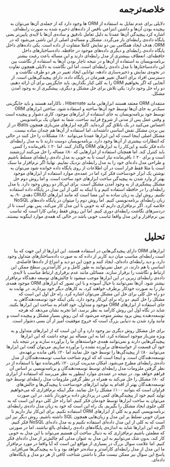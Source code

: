 <style>
p{
  align:"right";
  dir:"rtl";
}

h1{
  align:"right";
  dir:"rtl";
}
</style>

<h1 algin="right" dir="rtl"> خلاصه‌ترجمه</h1>
<p algin="right" dir="rtl" font="irsans_p30download.com.ttf">
دلایلی برای عدم تمایل به استفاده از ORM ها وجود دارد که از جمله‌‌‌‌ی آن‌ها می‌توان به پیچیده بودن آن‌ها و داشتن انتزاعی ناقص از داده‌های ذخیره شده به صورت رابطه‌ای، اشاره کرد.پیچیدگی آن‌ها عمدتا به دلیل تعامل نادقیق و ساده‌ی آن‌ها با لایه‌ی پایین‌تر یعنی پایگاه داده‌ی رابطه‌ای باز می‌گردد. مشکل و مساله‌ی اصلی از این ناشی می‌شود که در ORM، هدف ایجاد همگامی بین دو نمایش کاملا متفاوت از داده است. یکی داده‌های داخل پایگاه داده‌ی رابطه‌ای و دیگری داده‌های موجود در حافظه. داده‌ساختارهای داخل حافظه‌ای، انعطاف بییشتری از مدل رابطه‌ای دارند و این مساله باعث رغبت بیشتر برنامه‌نویسان به استفاده از آن‌ها و در نتیجه ناچار بودن آن‌ها به استفاده از نگاشت بین این داده‌ساختارها با مدل داده‌ی رابطه‌ای است. اما این نگاشت به دلایلی همچون تفاوت در نحوه‌ی نمایش و ذخیره‌سازی دادهه، توانایی ایجاد تغییر در هر دو طرف نگاشت و دسترسی افراد برای اعمال تغییر همزمان در پایگاه داده،‌ دارای پیچیدگی‌هایی است. از آنجایی که اگر بخواهیم ORM را به کلی کنار بگذاریم، باید جایگزینی برای آن ارائه دهیم، دو راه حل وجود دارد: یکی تلاش برای حل مشکل و دیگری، پیشگیری از به وجود آمدن مشکل.
</p>

<p algin="right" dir="rtl">
منتقدان ORM معتقد هستند ابزارهایی مانند Hibernate ، ناکارآمد هستند و باید جایگزینی سبک‌‌تر به جای آن‌ها توسط خود آن‌ها ساخته و استفاده شود. ساختن ابزار‌های ORM توسط خود برنامه‌نویسان به جای استفاده از ابزارهای موجود، کاری دشوار و پیچیده است و وقتی عمل پس از مدتی از شروع فرآیند ساخت، شما به عنوان یک برنامه‌نویس احساس می‌کنید در یک باتلاق گیر کرده‌اید. اگرچه ابزارهای متن‌بازی همچون iBatis در از بین بردن مشکل نقش اساسی داشته‌اند، اما استفاده از آن‌ها هم چندان ساده نیست. مشکل اصلی اینجا است که این ابزارها عمدتا می‌توانند ۸۰٪ مشکلات را حل کنند در حالی که انتظارات بیشتری از آن‌ها وجود دارد. برنامه‌نویسان دوست دارند تا به مدل رابطه‌ای داده فکر نکنند و این‌کار را به ابزارهای ORM واگذار کنند. اما ۲۰ ٪ باقی‌مانده را کسی باید کنترل کند. اما همچنان استفاده از ابزار‌هایی که ۸۰٪ مساله را حل می‌کنند ارزشمند است و برای ۲۰ ٪ باقی‌مانده نیاز است تا به خوبی به مدل داده‌ی رابطه‌ای مسلط باشیم و طراحی مدل داده‌ای خود را به مدل رابطه‌ای نزدیک نماییم. نهایتا اگر نرم‌افزار ما سبک است یا مثلا فقط قرار است در آن اطلاعات از روی پایگاه داده خوانده شود می‌توان به نوشتن یک ابزار خودساخت فکر کرد اما در عمده‌ی موارد استفاده از ابزارهای موجود بهتر از وارد شدن به پیچیدگی ساخت ابزار‌های خود ساخت است. و اما روش دوم حل مشکل پیشگیری از به وجود آمدن مشکل است. برای این‌کار دو روش وجود دارد. یا مدل رابطه‌ای را در حافظه‌ استفاده کنیم و یا اینکه به کلی از این مدل در پایگاه داده استفاده نکنیم. روش اول به زبان ساده به این معنا‌ است که مانند ابزار‌های CRUD دهه‌ی ۹۰، به زبان رابطه‌ای برنامه‌نویسی کنیم. اما روش دوم را میتوان در پایگاه داده‌های NoSQL خلاصه کرد. اگر نرم‌افزاری داریم که به خوبی با این مدل کار می‌کند، پس بهتر است تا از دردسرهای نگاشت رابطه‌ای دوری کنیم. اما این روش فقط زمانی کارا است که تناسب بین نرم‌افزار و این مدل واقعا تناسب خوبی باشد در حالی که همه‌ی موارد اینگونه نیستند.
</p>

<h1 algin="right" dir="rtl">
تحلیل
</h1>
<p algin="right" dir="rtl">
ابزارهای ORM دارای پیچیدگی‌هایی در استفاده هستند. این ابزارها از این جهت که بنا است رابطه‌ای مناسب میان دید کاربر از داده که به صورت داده‌ساختارهای متداول وجود دارد، و دید رابطه‌ای داده‌ای، ایجاد کنند و چون این دو دید و انتزاع از داده‌ها فاصله‌ی اساسی با هم دارند، در عمل نمی‌توانند به طور کامل و در کارآمدترین سطح ممکن این ارتباط و نگاشت را برقرار سازند. مسائلی مانند عدم برقراری ارتباط مناسب با لایه‌ی داده‌ی رابطه‌ای زیرین در این ابزارها موجب میشود تا چالش‌های توسعه دهندگاه نرم‌افزار بیشتر شود. آن‌ها نمی‌توانند با خیال آسوده و با این تصور که ابزار‌های ORM موجود همه‌‌ی نیاز را به صورت خودکار برطرف خواهند کرد، به کارهای دیگر خود بپردازند. در نهایت به دو راه حل کلی برای حل این مشکل می‌توان اشاره کرد. راه حل اول این است که مشکل را حل کنیم. دو راه برای این‌کار وجود دارد. یکی اینکه خود توسعه‌دهندگاهن به جای استفاده از ابزارهای ORM موجود و متداول، خود اقدام به ساخت این ابزارها بکنند. شاید در نگاه اول این روش کارآمد به نظر برسد، اما تجربه نشان می‌دهد که هرچه توسعه‌‌دهنده پیش برود بیشتر متوجه می‌شود که این روش بسیار مشکل و پیچیده است و مانند وارد شدن به دنیایی بزرگ است که خروج موفقیت آمیز از آن بسی دشوار است.
</p>

<p algin="right" dir="rtl">
برای حل مشکل روش دیگری نیز وجود دارد و آن این است که از ابزار‌های متداول و به ويژه متن‌باز موجود استفاده کرد. اما به این مساله نیز توجه داشت که این ابزارها پیچیدگی‌هایی دارند و نمی‌توانند همه‌ی خواسته‌های ما را بر‌آورده سازند و در نتیجه باید خود آن قسمت از خواسته‌های برآورده نشده را برآورده سازیم. ‌می‌توان گفت این ابزارها می‌توانند ۸۰٪ از پیچیدگی‌ها را توسط خود حل نمایند اما ۲۰٪ باقی مانده برعهده‌ی توسعه‌دهندگان است. و اینجا‌ است که که لزوم شناخت مناسب توسعه‌دهندگان از مدل داده‌ی رابطه‌ای مطرح می‌شود. امکان مدیریت کردن ۲۰٪ باقی‌مانده تنها با استفاده از در نظر گرفتن ملزومات مدل رابطه‌ای توسط توسعه‌دهندگان و برنامه‌نویسی بر اساس آن فراهم خواهد بود. در نتیجه در عمده‌ی موارد اینطور به نظر می‌رسد که استفاده از ابزاری که ۸۰٪ مشکل را حل می‌کند به همراه در نظر گرفتن ملزومات مدل رابطه‌ای توسط خود توسعه‌دهندگان بهتر از اقدام به تولید ابزارهای خودساخت با پیچیدگی‌ها و جالش‌های فراوان است که بتوانند ۱۰۰٪ مشکل را حل نمایند. مگر اینکه نرم‌افزاری که می‌خواهیم تولید کنیم خود از پیچیدگی‌های کمی در پردازش داده برخوردار باشد. در این صورت می‌توان به ساخت ابزارها توسط خودمان فکر کنیم. اما راه حل کلی دوم این است که به کلی جلوی ایجاد مشکل را بگیریم. یک راه این است که خود به زبان مدل داده‌ی رابطه‌ای برنامه‌نویسی کنیم و به کلی از ابزارهای ORM استفاده نکنیم. برای این‌کار نیاز داریم تا میزان خوبی تسلط بر این مدل و زبان‌هایی همچون SQL داشته باشیم. روش دیگر نیز این است که به کلی از این مدل داده‌ای استفاده نکنیم و به مدل داده‌ای NoSQL فکر کنیم.  اگرچه این ابزارها شاید به اندازه‌ی پایگاه‌های داده‌ی رابطه‌ای بالغ نباشند،‌ اما در صورتی که مطمئن باشیم نرم‌افزاری که به دنبال ساخت آن هستیم می‌تواند با این مدل به خوبی کار کند، بدون شک می‌توانیم به این مدل به عنوان مدلی کم چالش‌تر از مدل داده‌ای فکر کنیم. اما علامت سوال بزرگ در بسیاری از مواقع این است که آیا واقعا در مورد نرم‌افزار ما این مدل از مدل رابطه‌ای کارآمدتر و ساده‌تر خواهد بود و یا به پیچیدگی‌ها می‌افزاید. پاسخ این سوال نیز ممکن نیست مگر با داشتن شناخت کافی از هر دو مدل و پایگاه‌های داده‌ای.
</p>
